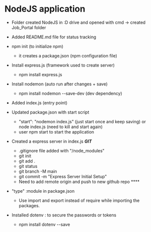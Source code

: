 # NodeJS application

- Folder created NodeJS in :D drive and opened with cmd -> created Job_Portal folder
- Added README.md file for status tracking
- npm init (to initialize npm)
  - it creates a package.json (npm configuration file)
- Install express.js (framework used to create server)
  - npm install express.js
- Install nodemon (auto run after changes + save)
  - npm install nodemon --save-dev (dev dependency)
- Added index.js (entry point)
- Updated package.json with start script

  - "start": "nodemon index.js" (just start once and keep saving) or node index.js (need to kill and start again)
  - user npm start to start the application

- Created a express server in index.js
  **_GIT_**

  - .gitignore file added with "/node_modules"
  - git init
  - git add .
  - git status
  - git branch -M main
  - git commit -m "Express Server Initial Setup"
  - Need to add remote origin and push to new github repo \*\*\*\*

- "type" :module in package.json

  - Use import and export instead of require while importing the packages.

- Installed dotenv : to secure the passwords or tokens
  - npm install dotenv --save
